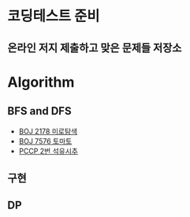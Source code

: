 코딩테스트 준비
===

온라인 저지 제출하고 맞은 문제들 저장소
---

# Algorithm

## BFS and DFS
- [BOJ 2178 미로탐색](https://www.acmicpc.net/problem/2178)
- [BOJ 7576 토마토](https://www.acmicpc.net/problem/7576)
- [PCCP 2번 석유시추](https://school.programmers.co.kr/learn/courses/30/lessons/250136)

## 구현

## DP